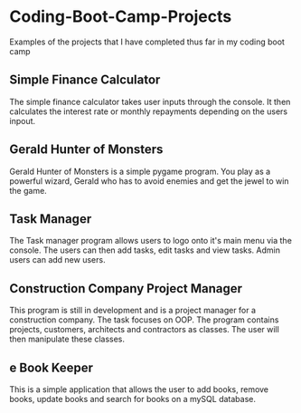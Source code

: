 # Coding-Boot-Camp-Projects
Examples of the projects that I have completed thus far in my coding boot camp

## Simple Finance Calculator
The simple finance calculator takes user inputs through the console. It then calculates the interest rate or monthly repayments depending on the users inpout.

## Gerald Hunter of Monsters
Gerald Hunter of Monsters is a simple pygame program. You play as a powerful wizard, Gerald who has to avoid enemies and get the jewel to win the game.

## Task Manager
The Task manager program allows users to logo onto it's main menu via the console. The users can then add tasks, edit tasks and view tasks. Admin users can add new users.

## Construction Company Project Manager
This program is still in development and is a project manager for a construction company. The task focuses on OOP. 
The program contains projects, customers, architects and contractors as classes. The user will then manipulate these classes.

## e Book Keeper
This is a simple application that allows the user to add books, remove books, update books and search for books on a mySQL database.
